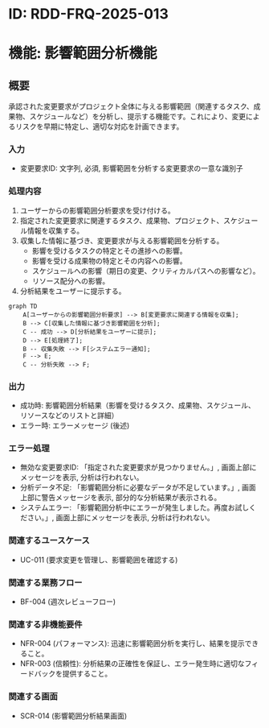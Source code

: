 # ID: RDD-FRQ-2025-013

# 機能: 影響範囲分析機能

## 概要

承認された変更要求がプロジェクト全体に与える影響範囲（関連するタスク、成果物、スケジュールなど）を分析し、提示する機能です。これにより、変更によるリスクを早期に特定し、適切な対応を計画できます。

### 入力

- 変更要求ID: 文字列, 必須, 影響範囲を分析する変更要求の一意な識別子

### 処理内容

1. ユーザーからの影響範囲分析要求を受け付ける。
1. 指定された変更要求に関連するタスク、成果物、プロジェクト、スケジュール情報を収集する。
1. 収集した情報に基づき、変更要求が与える影響範囲を分析する。
   - 影響を受けるタスクの特定とその進捗への影響。
   - 影響を受ける成果物の特定とその内容への影響。
   - スケジュールへの影響（期日の変更、クリティカルパスへの影響など）。
   - リソース配分への影響。
1. 分析結果をユーザーに提示する。

```mermaid
graph TD
    A[ユーザーからの影響範囲分析要求] --> B[変更要求に関連する情報を収集];
    B --> C[収集した情報に基づき影響範囲を分析];
    C -- 成功 --> D[分析結果をユーザーに提示];
    D --> E[処理終了];
    B -- 収集失敗 --> F[システムエラー通知];
    F --> E;
    C -- 分析失敗 --> F;
```

### 出力

- 成功時: 影響範囲分析結果（影響を受けるタスク、成果物、スケジュール、リソースなどのリストと詳細）
- エラー時: エラーメッセージ (後述)

### エラー処理

- 無効な変更要求ID: 「指定された変更要求が見つかりません。」, 画面上部にメッセージを表示, 分析は行われない。
- 分析データ不足: 「影響範囲分析に必要なデータが不足しています。」, 画面上部に警告メッセージを表示, 部分的な分析結果が表示される。
- システムエラー: 「影響範囲分析中にエラーが発生しました。再度お試しください。」, 画面上部にメッセージを表示, 分析は行われない。

### 関連するユースケース

- UC-011 (要求変更を管理し、影響範囲を確認する)

### 関連する業務フロー

- BF-004 (週次レビューフロー)

### 関連する非機能要件

- NFR-004 (パフォーマンス): 迅速に影響範囲分析を実行し、結果を提示できること。
- NFR-003
  (信頼性): 分析結果の正確性を保証し、エラー発生時に適切なフィードバックを提供すること。

### 関連する画面

- SCR-014 (影響範囲分析結果画面)
